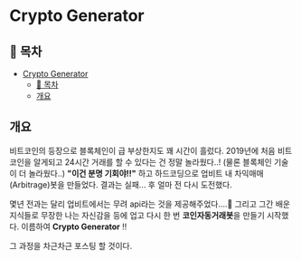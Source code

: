 # Crypto Generator

## 🎁 목차
- [Crypto Generator](#crypto-generator)
  - [🎁 목차](#-목차)
  - [개요](#개요)

## 개요
비트코인의 등장으로 블록체인이 급 부상한지도 꽤 시간이 흘렀다.
2019년에 처음 비트코인을 알게되고 24시간 거래를 할 수 있다는 건 정말 놀라웠다..! 
(물론 블록체인 기술이 더 놀라웠다..)
**"이건 분명 기회야!!"** 하고 하드코딩으로 업비트 내 차익매매(Arbitrage)봇을 만들었다. 
결과는 실패... 후 얼마 전 다시 도전했다.

몇년 전과는 달리 업비트에서는 무려 api라는 것을 제공해주었다....🤩
그리고 그간 배운 지식들로 무장한 나는 자신감을 등에 업고 다시 한 번 **코인자동거래봇**을 만들기 시작했다.
이름하여 **Crypto Generator** !!

그 과정을 차근차근 포스팅 할 것이다.
